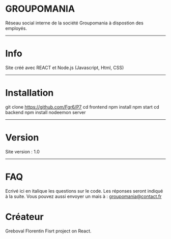 # GROUPOMANIA

Réseau social interne de la société Groupomania à dispostion des employés.

***

# Info 

Site créé avec REACT et Node.js (Javascript, Html, CSS)

***

# Installation

 git clone https://github.com/Fgr6/P7
 cd frontend
 npm install
 npm start
 cd backend
 npm install
 nodeemon server

***

# Version

Site version : 1.0

***

# FAQ

Ecrivé ici en italique les questions sur le code.
Les réponses seront indiqué à la suite.
Vous pouvez aussi envoyer un mais à : groupomania@contact.fr

# Créateur

Greboval Florentin
Fisrt project on React.





